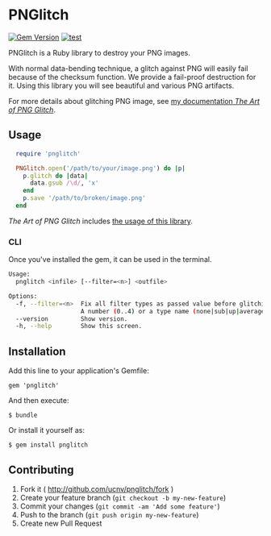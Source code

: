 # PNGlitch

[![Gem Version](https://badge.fury.io/rb/pnglitch.svg)](https://badge.fury.io/rb/pnglitch)
[![test](https://github.com/ucnv/pnglitch/actions/workflows/ruby.yml/badge.svg)](https://github.com/ucnv/pnglitch/actions/workflows/ruby.yml)

PNGlitch is a Ruby library to destroy your PNG images.

With normal data-bending technique, a glitch against PNG will easily fail
because of the checksum function. We provide a fail-proof destruction for it.
Using this library you will see beautiful and various PNG artifacts.

For more details about glitching PNG image, see
[my documentation _The Art of PNG Glitch_](http://ucnv.github.io/pnglitch/).

## Usage

```ruby
  require 'pnglitch'

  PNGlitch.open('/path/to/your/image.png') do |p|
    p.glitch do |data|
      data.gsub /\d/, 'x'
    end
    p.save '/path/to/broken/image.png'
  end
```

_The Art of PNG Glitch_ includes [the usage of this library](http://ucnv.github.io/pnglitch/#appendix-a).

### CLI

Once you've installed the gem, it can be used in the terminal.

```sh
Usage:
  pnglitch <infile> [--filter=<n>] <outfile>

Options:
  -f, --filter=<n>  Fix all filter types as passed value before glitching.
                    A number (0..4) or a type name (none|sub|up|average|paeth).
  --version         Show version.
  -h, --help        Show this screen.
  ```

## Installation

Add this line to your application's Gemfile:

    gem 'pnglitch'

And then execute:

    $ bundle

Or install it yourself as:

    $ gem install pnglitch

## Contributing

1. Fork it ( http://github.com/ucnv/pnglitch/fork )
2. Create your feature branch (`git checkout -b my-new-feature`)
3. Commit your changes (`git commit -am 'Add some feature'`)
4. Push to the branch (`git push origin my-new-feature`)
5. Create new Pull Request
